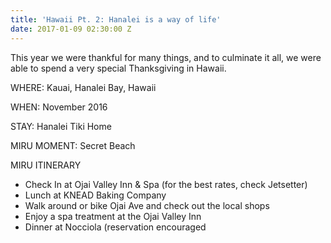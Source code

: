 ```yaml
---
title: 'Hawaii Pt. 2: Hanalei is a way of life'
date: 2017-01-09 02:30:00 Z
---
```


This year we were thankful for many things, and to culminate it all, we were able to spend a very special Thanksgiving in Hawaii.

WHERE: Kauai, Hanalei Bay, Hawaii

WHEN: November 2016

STAY: Hanalei Tiki Home

MIRU MOMENT: Secret Beach

MIRU ITINERARY

* Check In at Ojai Valley Inn & Spa (for the best rates, check Jetsetter)
* Lunch at KNEAD Baking Company
* Walk around or bike Ojai Ave and check out the local shops
* Enjoy a spa treatment at the Ojai Valley Inn
* Dinner at Nocciola (reservation encouraged